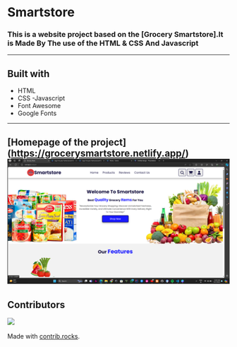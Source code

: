 # Smartstore
### This is a website project based on the [Grocery Smartstore].It is Made By The use of  the HTML & CSS And Javascript

---

## Built with
- HTML
- CSS
-Javascript
- Font Awesome
- Google Fonts

---

## [Homepage of the project] (https://grocerysmartstore.netlify.app/) ![alt text](<image/screen.png>)



## Contributors

<a href="https://github.com/DARSHIKA91/flower-website-group-project-1-icp-7/graphs/contributors">
  <img src="https://contrib.rocks/image?repo=DARSHIKA91/flower-website-group-project-1-icp-7" />
</a>

Made with [contrib.rocks](https://contrib.rocks).





